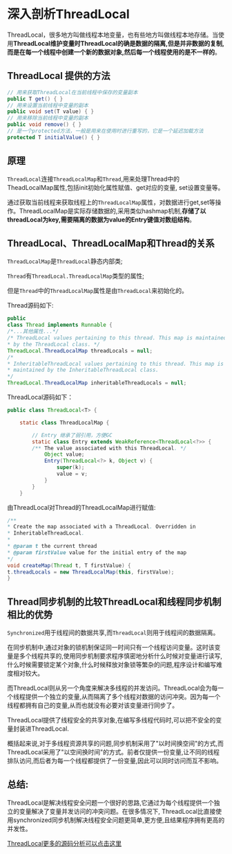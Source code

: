 # 深入剖析ThreadLocal

ThreadLocal，很多地方叫做线程本地变量，也有些地方叫做线程本地存储。当使用**ThreadLocal维护变量时ThreadLocal的确是数据的隔离,但是并非数据的复制,而是在每一个线程中创建一个新的数据对象,然后每一个线程使用的是不一样的**。

## ThreadLocal 提供的方法

```java
// 用来获取ThreadLocal在当前线程中保存的变量副本
public T get() { }
// 用来设置当前线程中变量的副本
public void set(T value) { }
// 用来移除当前线程中变量的副本
public void remove() { }
// 是一个protected方法，一般是用来在使用时进行重写的，它是一个延迟加载方法
protected T initialValue() { }
```

## 原理
`ThreadLocal`连接`ThreadLocalMap`和`Thread`,用来处理Thread中的TheadLocalMap属性,包括init初始化属性赋值、get对应的变量, set设置变量等。

通过获取当前线程来获取线程上的`ThreadLocalMap`属性，对数据进行get,set等操作。ThreadLocalMap是实际存储数据的,采用类似hashmap机制,**存储了以threadLocal为key,需要隔离的数据为value的Entry键值对数组结构**。

## ThreadLocal、ThreadLocalMap和Thread的关系
`ThreadLocalMap`是`ThreadLocal`静态内部类;

`Thread`有`ThreadLocal.ThreadLocalMap`类型的属性;

但是`Thread`中的`ThreadLocalMap`属性是由`ThreadLocal`来初始化的。

Thread源码如下:

```java
public
class Thread implements Runnable {
/*...其他属性...*/
/* ThreadLocal values pertaining to this thread. This map is maintained
* by the ThreadLocal class. */
ThreadLocal.ThreadLocalMap threadLocals = null;
/*
* InheritableThreadLocal values pertaining to this thread. This map is
* maintained by the InheritableThreadLocal class.
*/
ThreadLocal.ThreadLocalMap inheritableThreadLocals = null;
```

ThreadLocal源码如下：
```java
public class ThreadLocal<T> {

	static class ThreadLocalMap {

		// Entry 继承了弱引用，方便GC
		static class Entry extends WeakReference<ThreadLocal<?>> {
		/** The value associated with this ThreadLocal. */
			Object value;
			Entry(ThreadLocal<?> k, Object v) {
				super(k);
				value = v;
			}
		}
	}
```

由ThreadLocal对Thread的ThreadLocalMap进行赋值:
```java
/**
* Create the map associated with a ThreadLocal. Overridden in
* InheritableThreadLocal.
*
* @param t the current thread
* @param firstValue value for the initial entry of the map
*/
void createMap(Thread t, T firstValue) {
t.threadLocals = new ThreadLocalMap(this, firstValue);
}
```

## Thread同步机制的比较ThreadLocal和线程同步机制相比的优势

`Synchronized`用于线程间的数据共享,而`ThreadLocal`则用于线程间的数据隔离。

在同步机制中,通过对象的锁机制保证同一时间只有一个线程访问变量。这时该变量是多个线程共享的,使用同步机制要求程序慎密地分析什么时候对变量进行读写,什么时候需要锁定某个对象,什么时候释放对象锁等繁杂的问题,程序设计和编写难度相对较大。

而ThreadLocal则从另一个角度来解决多线程的并发访问。ThreadLocal会为每一个线程提供一个独立的变量,从而隔离了多个线程对数据的访问冲突。因为每一个线程都拥有自己的变量,从而也就没有必要对该变量进行同步了。

ThreadLocal提供了线程安全的共享对象,在编写多线程代码时,可以把不安全的变量封装进ThreadLocal.

概括起来说,对于多线程资源共享的问题,同步机制采用了"以时间换空间"的方式,而ThreadLocal采用了"以空间换时间"的方式。前者仅提供一份变量,让不同的线程排队访问,而后者为每一个线程都提供了一份变量,因此可以同时访问而互不影响。

## 总结:

ThreadLocal是解决线程安全问题一个很好的思路,它通过为每个线程提供一个独立的变量解决了变量并发访问的冲突问题。在很多情况下, ThreadLocal比直接使用synchronized同步机制解决线程安全问题更简单,更方便,且结果程序拥有更高的并发性。


[ThreadLocal更多的源码分析可以点击这里](https://www.cnblogs.com/dolphin0520/p/3920407.html)












